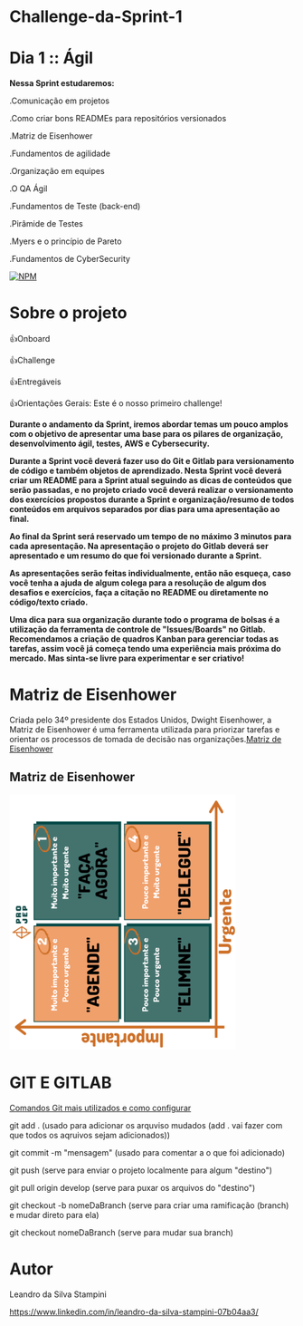 # Challenge-da-Sprint-1
# Dia 1 :: Ágil
**Nessa Sprint estudaremos:**


.Comunicação em projetos

.Como criar bons READMEs para repositórios versionados

.Matriz de Eisenhower

.Fundamentos de agilidade

.Organização em equipes

.O QA Ágil

.Fundamentos de Teste (back-end)

.Pirâmide de Testes

.Myers e o princípio de Pareto

.Fundamentos de CyberSecurity

[![NPM](https://img.shields.io/npm/l/react)](https://github.com/LeandrodaSilvaStampini/Challenge-da-Sprint-1/blob/main/LICENSE)
# Sobre o projeto
👍Onboard

👍Challenge

👍Entregáveis

👍Orientações Gerais:
Este é o nosso primeiro challenge!


**Durante o andamento da Sprint, iremos abordar temas um pouco amplos com o objetivo de apresentar uma base para os pilares de organização, desenvolvimento ágil, testes, AWS e Cybersecurity.**

**Durante a Sprint você deverá fazer uso do Git e Gitlab para versionamento de código e também objetos de aprendizado. Nesta Sprint você deverá criar um README para a Sprint atual seguindo as dicas de conteúdos que serão passadas, e no projeto criado você deverá realizar o versionamento dos exercícios propostos durante a Sprint e organização/resumo de todos conteúdos em arquivos separados por dias para uma apresentação ao final.**

**Ao final da Sprint será reservado um tempo de no máximo 3 minutos para cada apresentação. Na apresentação o projeto do Gitlab deverá ser apresentado e um resumo do que foi versionado durante a Sprint.**

**As apresentações serão feitas individualmente, então não esqueça, caso você tenha a ajuda de algum colega para a resolução de algum dos desafios e exercícios, faça a citação no README ou diretamente no código/texto criado.**

**Uma dica para sua organização durante todo o programa de bolsas é a utilização da ferramenta de controle de "Issues/Boards" no Gitlab. Recomendamos a criação de quadros Kanban para gerenciar todas as tarefas, assim você já começa tendo uma experiência mais próxima do mercado. Mas sinta-se livre para experimentar e ser criativo!**

# Matriz de Eisenhower

Criada pelo 34º presidente dos Estados Unidos, Dwight Eisenhower, a Matriz de Eisenhower é uma ferramenta utilizada para priorizar tarefas e orientar os processos de tomada de decisão nas organizações.[Matriz de Eisenhower](https://www.siteware.com.br/produtividade/matriz-de-eisenhower/)

## Matriz de Eisenhower
<img width="400" height="450" src="https://github.com/LeandrodaSilvaStampini/Challenge-da-Sprint-1/blob/main/image1.png"/>


# GIT E GITLAB
[Comandos Git mais utilizados e como configurar](https://blog.geekhunter.com.br/comandos-git-mais-utilizados/)

git add . (usado para adicionar os arquviso mudados (add . vai fazer com que todos os aqruivos sejam adicionados)) 

git commit -m "mensagem" (usado para comentar a o que foi adicionado)

git push (serve para enviar o projeto localmente para algum "destino")

git pull origin develop (serve para puxar os arquivos do "destino")

git checkout -b nomeDaBranch (serve para criar uma ramificação (branch) e mudar direto para ela)

git checkout nomeDaBranch (serve para mudar sua branch)

# Autor

Leandro da Silva Stampini

https://www.linkedin.com/in/leandro-da-silva-stampini-07b04aa3/
